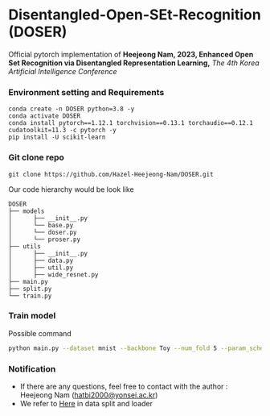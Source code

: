 # Disentangled-Open-SEt-Recognition (DOSER)

Official pytorch implementation of **Heejeong Nam, 2023, Enhanced Open Set Recognition via Disentangled Representation Learning,** _The 4th Korea Artificial Intelligence Conference_

### Environment setting and Requirements

```
conda create -n DOSER python=3.8 -y
conda activate DOSER
conda install pytorch==1.12.1 torchvision==0.13.1 torchaudio==0.12.1 cudatoolkit=11.3 -c pytorch -y
pip install -U scikit-learn
```

### Git clone repo

```
git clone https://github.com/Hazel-Heejeong-Nam/DOSER.git
```

Our code hierarchy would be look like

```
DOSER
├── models
│      ├── __init__.py
│      └── base.py
│      └── doser.py
│      └── proser.py
├── utils
│      ├── __init__.py
│      ├── data.py
│      ├── util.py
│      ├── wide_resnet.py
├── main.py
├── split.py
└── train.py
```

### Train model

Possible command
``` bash
python main.py --dataset mnist --backbone Toy --num_fold 5 --param_schedule 3 --param_step 0.03 --lr 0.003 --lambda1 0 --a 0.4 --b 1 --c 1 --d 0.5
```

### Notification 

- If there are any questions, feel free to contact with the author : Heejeong Nam (hatbi2000@yonsei.ac.kr)
- We refer to [Here](https://github.com/wjun0830/Difficulty-Aware-Simulator.git) in data split and loader



